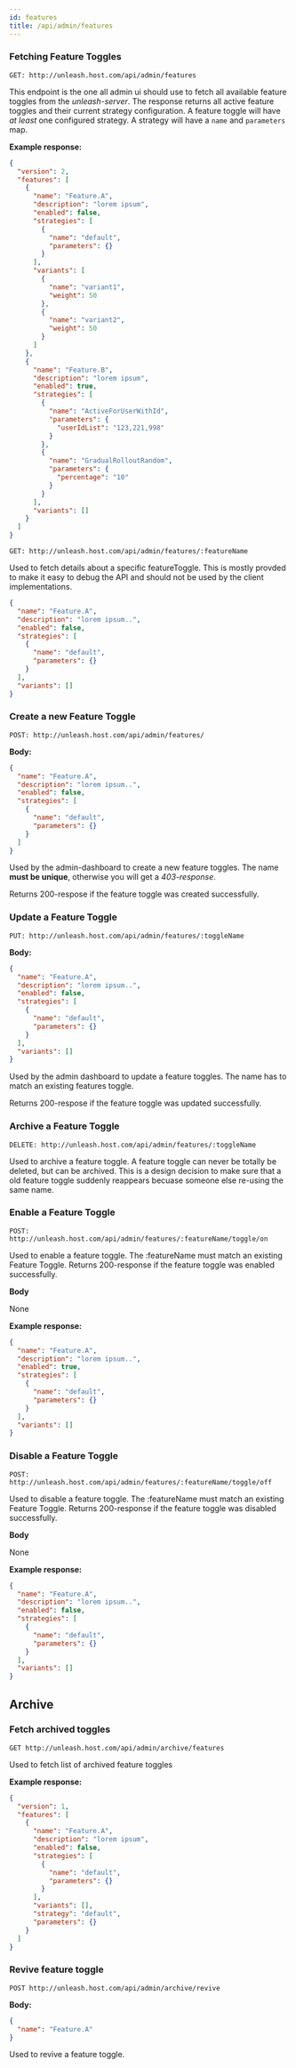 ```yaml
---
id: features
title: /api/admin/features
---
```


### Fetching Feature Toggles

`GET: http://unleash.host.com/api/admin/features`

This endpoint is the one all admin ui should use to fetch all available feature toggles from the _unleash-server_. The response returns all active feature toggles and their current strategy configuration. A feature toggle will have _at least_ one configured strategy. A strategy will have a `name` and `parameters` map.

**Example response:**

```json
{
  "version": 2,
  "features": [
    {
      "name": "Feature.A",
      "description": "lorem ipsum",
      "enabled": false,
      "strategies": [
        {
          "name": "default",
          "parameters": {}
        }
      ],
      "variants": [
        {
          "name": "variant1",
          "weight": 50
        },
        {
          "name": "variant2",
          "weight": 50
        }
      ]
    },
    {
      "name": "Feature.B",
      "description": "lorem ipsum",
      "enabled": true,
      "strategies": [
        {
          "name": "ActiveForUserWithId",
          "parameters": {
            "userIdList": "123,221,998"
          }
        },
        {
          "name": "GradualRolloutRandom",
          "parameters": {
            "percentage": "10"
          }
        }
      ],
      "variants": []
    }
  ]
}
```

`GET: http://unleash.host.com/api/admin/features/:featureName`

Used to fetch details about a specific featureToggle. This is mostly provded to make it easy to debug the API and should not be used by the client implementations.

```json
{
  "name": "Feature.A",
  "description": "lorem ipsum..",
  "enabled": false,
  "strategies": [
    {
      "name": "default",
      "parameters": {}
    }
  ],
  "variants": []
}
```

### Create a new Feature Toggle

`POST: http://unleash.host.com/api/admin/features/`

**Body:**

```json
{
  "name": "Feature.A",
  "description": "lorem ipsum..",
  "enabled": false,
  "strategies": [
    {
      "name": "default",
      "parameters": {}
    }
  ]
}
```

Used by the admin-dashboard to create a new feature toggles. The name **must be unique**, otherwise you will get a _403-response_.

Returns 200-respose if the feature toggle was created successfully.

### Update a Feature Toggle

`PUT: http://unleash.host.com/api/admin/features/:toggleName`

**Body:**

```json
{
  "name": "Feature.A",
  "description": "lorem ipsum..",
  "enabled": false,
  "strategies": [
    {
      "name": "default",
      "parameters": {}
    }
  ],
  "variants": []
}
```

Used by the admin dashboard to update a feature toggles. The name has to match an existing features toggle.

Returns 200-respose if the feature toggle was updated successfully.

### Archive a Feature Toggle

`DELETE: http://unleash.host.com/api/admin/features/:toggleName`

Used to archive a feature toggle. A feature toggle can never be totally be deleted, but can be archived. This is a design decision to make sure that a old feature toggle suddenly reappears becuase someone else re-using the same name.

### Enable a Feature Toggle

`POST: http://unleash.host.com/api/admin/features/:featureName/toggle/on`

Used to enable a feature toggle. The :featureName must match an existing Feature Toggle. Returns 200-response if the feature toggle was enabled successfully.

**Body**

None

**Example response:**

```json
{
  "name": "Feature.A",
  "description": "lorem ipsum..",
  "enabled": true,
  "strategies": [
    {
      "name": "default",
      "parameters": {}
    }
  ],
  "variants": []
}
```

### Disable a Feature Toggle

`POST: http://unleash.host.com/api/admin/features/:featureName/toggle/off`

Used to disable a feature toggle. The :featureName must match an existing Feature Toggle. Returns 200-response if the feature toggle was disabled successfully.

**Body**

None

**Example response:**

```json
{
  "name": "Feature.A",
  "description": "lorem ipsum..",
  "enabled": false,
  "strategies": [
    {
      "name": "default",
      "parameters": {}
    }
  ],
  "variants": []
}
```

## Archive

### Fetch archived toggles

`GET http://unleash.host.com/api/admin/archive/features`

Used to fetch list of archived feature toggles

**Example response:**

```json
{
  "version": 1,
  "features": [
    {
      "name": "Feature.A",
      "description": "lorem ipsum",
      "enabled": false,
      "strategies": [
        {
          "name": "default",
          "parameters": {}
        }
      ],
      "variants": [],
      "strategy": "default",
      "parameters": {}
    }
  ]
}
```

### Revive feature toggle

`POST http://unleash.host.com/api/admin/archive/revive`

**Body:**

```json
{
  "name": "Feature.A"
}
```

Used to revive a feature toggle.
